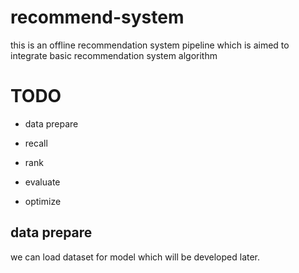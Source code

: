 # recommend-system
this is an offline recommendation system pipeline which is aimed to integrate basic recommendation system algorithm

# TODO

- data prepare

- recall
- rank
- evaluate
- optimize

## data prepare

we can load dataset for model which will be developed later.

```python

```

